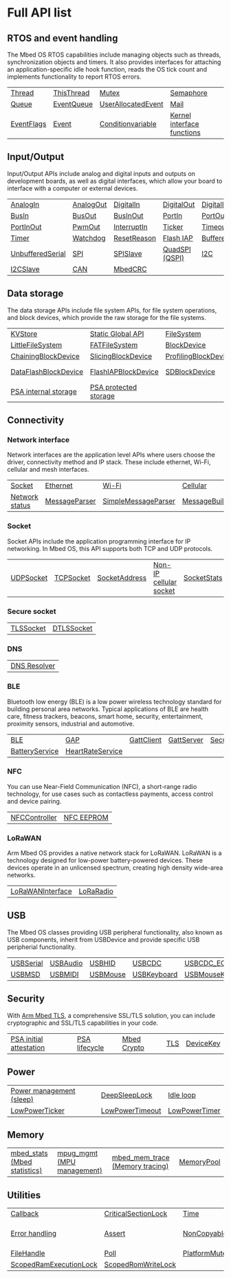 # Full API list
<!--these are now just the APIs - do I want to add the tutorials?-->

## RTOS and event handling

The Mbed OS RTOS capabilities include managing objects such as threads, synchronization objects and timers. It also provides interfaces for attaching an application-specific idle hook function, reads the OS tick count and implements functionality to report RTOS errors.


<table>
<tbody>
<tr>
<td><a href="rtos-apis.html">Thread</a></td>
<td><a href="thisthread.html">ThisThread</a></td>
<td><a href="mutex.html">Mutex</a></td>
<td><a href="semaphore.html">Semaphore</a></td>
</tr>
<tr>
<td><a href="queue.html">Queue</a></td>
<td><a href="eventqueue.html">EventQueue</a></td>
<td><a href="userallocatedevent.html">UserAllocatedEvent</a></td>
<td><a href="mail.html">Mail</a></td>
</tr>
<tr>
<td><a href="eventflags.html">EventFlags</a></td>
<td><a href="event.html">Event</a></td>
<td><a href="conditionvariable.html">Conditionvariable</a></td>
<td><a href="kernel-interface-functions.html">Kernel interface functions</a></td>
</tr>
</tbody>
</table>

## Input/Output

Input/Output APIs include analog and digital inputs and outputs on development boards, as well as digital interfaces, which allow your board to interface with a computer or external devices.

<table>
<tbody>
<tr>
<td><a href="i-o-apis.html">AnalogIn</a></td>
<td><a href="analogout.html">AnalogOut</a></td>
<td><a href="digitalin.html">DigitalIn</a></td>
<td><a href="digitalout.html">DigitalOut</a></td>
<td><a href="digitalinout.html">DigitalInOut</a></td>
</tr>
<tr>
<td><a href="busin.html">BusIn</a></td>
<td><a href="busout.html">BusOut</a></td>
<td><a href="businout.html">BusInOut</a></td>
<td><a href="portin.html">PortIn</a></td>
<td><a href="portout.html">PortOut</a></td>
</tr>
<tr>
<td><a href="portinout.html">PortInOut</a></td>
<td><a href="pwmout.html">PwmOut</a></td>
<td><a href="interruptin.html">InterruptIn</a></td>
<td><a href="ticker.html">Ticker</a></td>
<td><a href="timeout.html">Timeout</a></td>
</tr>
<tr>
<td><a href="timer.html">Timer</a></td>
<td><a href="watchdog.html">Watchdog</a></td>
<td><a href="resetreason.html">ResetReason</a></td>
<td><a href="flash-iap.html">Flash IAP</a></td>
<td><a href="bufferedserial.html">BufferedSerial</a></td>
</tr>
<tr>
<td><a href="unbufferedserial.html">UnbufferedSerial</a></td>
<td><a href="spi.html">SPI</a></td>
<td><a href="spislave.html">SPISlave</a></td>
<td><a href="quadspi-qspi.html">QuadSPI (QSPI)</a></td>
<td><a href="i2c.html">I2C</a></td>
</tr>
<tr>
<td><a href="i2cslave.html">I2CSlave</a></td>
<td><a href="can.html">CAN</a></td>
<td><a href="mbedcrc.html">MbedCRC</a></td>
</tr>
</tbody>
</table>

## Data storage

The data storage APIs include file system APIs, for file system operations, and block devices, which provide the raw storage for the file systems.

<table>
<tbody>
<tr>
<td><a href="data-apis.html">KVStore</a></td>
<td><a href="static-global-api.html">Static Global API</a></td>
<td><a href="filesystem.html">FileSystem</a></td>
<td><a href="dir.html">Dir</a></td>
<td><a href="file.html">File</a></td>
</tr>
<tr>
<td><a href="littlefilesystem.html">LittleFileSystem</a></td>
<td><a href="fatfilesystem.html">FATFileSystem</a></td>
<td><a href="blockdevice.html">BlockDevice</a></td>
<td><a href="heapblockdevice.html">HeapBlockDevice</a></td>
<td><a href="mbrblockdevice.html">MBRBlockDevice</a></td>
</tr>
<tr>
<td><a href="chainingblockdevice.html">ChainingBlockDevice</a></td>
<td><a href="slicingblockdevice.html">SlicingBlockDevice</a></td>
<td><a href="profilingblockdevice.html">ProfilingBlockDevice</a></td>
<td><a href="bufferedblockdevice.html">BufferedBlockDevice</a></td>
<td><a href="flashsimblockdevice.html">FlashSimBlockDevice</a></td>
</tr>
<tr>
<td><a href="dataflashblockdevice.html">DataFlashBlockDevice</a></td>
<td><a href="flashiapblockdevice.html">FlashIAPBlockDevice</a></td>
<td><a href="sdblockdevice.html">SDBlockDevice</a></td>
<td><a href="spi-flash-block-device.html">SPI Flash block device</a></td>
<td><a href="qspifblockdevice.html">QSPIFBlockDevice</a></td>
</tr>
<tr>
<td><a href="psa-internal-storage.html">PSA internal storage</a></td>
<td><a href="psa-protected-storage.html">PSA protected storage</a></td>
</tr>
</tbody>
</table>


## Connectivity

### Network interface

Network interfaces are the application level APIs where users choose the driver, connectivity method and IP stack. These include ethernet, Wi-Fi, cellular and mesh interfaces.

<table>
<tbody>
<tr>
<td><a href="socket.html">Socket</a></td>
<td><a href="ethernet.html">Ethernet</a></td>
<td><a href="wi-fi.html">Wi-Fi</a></td>
<td><a href="cellular-api.html">Cellular</a></td>
<td><a href="mesh-api.html">Mesh</a></td>
</tr>
<tr>
<td><a href="network-status.html">Network status</a></td>
<td><a href="messageparser.html">MessageParser</a></td>
<td><a href="simplemessageparser.html">SimpleMessageParser</a></td>
<td><a href="messagebuilder.html">MessageBuilder</a></td>
</tr>
</tbody>
</table>

### Socket

Socket APIs include the application programming interface for IP networking. In Mbed OS, this API supports both TCP and UDP protocols.

<table>
<tbody>
<tr>
<td><a href="udpsocket.html">UDPSocket</a></td>
<td><a href="tcpsocket.html">TCPSocket</a></td>
<td><a href="socketaddress.html">SocketAddress</a></td>
<td><a href="non-ip-cellular-socket.html">Non-IP cellular socket</a></td>
<td><a href="socketstats.html">SocketStats</a></td>
</tr>
</tbody>
</table>

### Secure socket

<table>
<tbody>
<tr>
<td><a href="secure-socket-apis.html">TLSSocket</a></td>
<td><a href="dtlssocket.html">DTLSSocket</a></td>
</tr>
</tbody>
</table>

### DNS

<table>
<tbody>
<tr>
<td><a href="dns-apis.html">DNS Resolver</a></td>
</tr>
</tbody>
</table>

### BLE

Bluetooth low energy (BLE) is a low power wireless technology standard for building personal area networks. Typical applications of BLE are health care, fitness trackers, beacons, smart home, security, entertainment, proximity sensors, industrial and automotive.

<table>
<tbody>
<tr>
<td><a href="ble.html">BLE</a></td>
<td><a href="gap.html">GAP</a></td>
<td><a href="gattclient.html">GattClient</a></td>
<td><a href="gattserver.html">GattServer</a></td>
<td><a href="SecurityManager.html">SecurityManager</a></td>
</tr>
<tr>
<td><a href="batteryservice.html">BatteryService</a></td>
<td><a href="heartrateservice.html">HeartRateService</a></td>
</tr>
</tbody>
</table>

### NFC

You can use Near-Field Communication (NFC), a short-range radio technology, for use cases such as contactless payments, access control and device pairing.

<table>
<tbody>
<tr>
<td><a href="nfccontroller.html">NFCController</a></td>
<td><a href="nfc-eeprom.html">NFC EEPROM</a></td>
</tr>
</tbody>
</table>

### LoRaWAN

Arm Mbed OS provides a native network stack for LoRaWAN. LoRaWAN is a technology designed for low-power battery-powered devices. These devices operate in an unlicensed spectrum, creating high density wide-area networks.

<table>
<tbody>
<tr>
<td><a href="lorawaninterface.html">LoRaWANInterface</a></td>
<td><a href="loraradio.html">LoRaRadio</a></td>
</tr>
</tbody>
</table>

## USB

The Mbed OS classes providing USB peripheral functionality, also known as USB components, inherit from USBDevice and provide specific USB peripherial functionality.

<table>
<tbody>
<tr>
<td><a href="usb-apis.html">USBSerial</a></td>
<td><a href="usbaudio.html">USBAudio</a></td>
<td><a href="ubshid.html">USBHID</a></td>
<td><a href="usbcdc.html">USBCDC</a></td>
<td><a href="usbcdc-ecm.html">USBCDC_ECM</a></td>
</tr>
<tr>
<td><a href="usbmsd.html">USBMSD</a></td>
<td><a href="usbmidi.html">USBMIDI</a></td>
<td><a href="usbmouse.html">USBMouse</a></td>
<td><a href="usbkeyboard.html">USBKeyboard</a></td>
<td><a href="usbmousekeyboard.html">USBMouseKeyboard</a></td>
</tr>
</tbody>
</table>

## Security

With [Arm Mbed TLS](security.html), a comprehensive SSL/TLS solution, you can include cryptographic and SSL/TLS capabilities in your code.

<table>
<tbody>
<tr>
<td><a href="security-apis.html">PSA initial attestation</a></td>
<td><a href="psa-lifecycle.html">PSA lifecycle</a></td>
<td><a href="mbed-crypto.html">Mbed Crypto</a></td>
<td><a href="tls.html">TLS</a></td>
<td><a href="devicekey.html">DeviceKey</a></td>
</tr>
</tbody>
</table>

## Power

<table>
<tbody>
<tr>
<td><a href="power-apis.html">Power management (sleep)</a></td>
<td><a href="deepsleeplock.html">DeepSleepLock</a></td>
<td><a href="idle-loop.html">Idle loop</a></td>
</tr>
<tr>
<td><a href="lowpowerticker.html">LowPowerTicker</a></td>
<td><a href="lowpowertimeout.html">LowPowerTimeout</a></td>
<td><a href="lowpowertimer.html">LowPowerTimer</a></td>
</tr>
</tbody>
</table>

## Memory

<table>
<tbody>
<tr>
<td><a href="mbed-statistics.html">mbed_stats (Mbed statistics)</a></td>
<td><a href="mpu-management.html">mpug_mgmt (MPU management)</a></td>
<td><a href="memory-tracing.html">mbed_mem_trace (Memory tracing)</a></td>
<td><a href="memorypool.html">MemoryPool</a></td>
</tr>
</tbody>
</table>

## Utilities

<table>
<tbody>
<tr>
<td><a href="util-apis.html">Callback</a></td>
<td><a href="criticalsectionlock.html">CriticalSectionLock</a></td>
<td><a href="time.html">Time</a></td>
<td><a href="rtc.html">RTC</a></td>
<td><a href="debug.html">Debug</a></td>
</tr>
<tr>
<td><a href="error-handling.html">Error handling</a></td>
<td><a href="assert.html">Assert</a></td>
<td><a href="noncopyable.html">NonCopyable</a></td>
<td><a href="shared-pointer.html">SharedPtr (Shared pointer)</a></td>
<td><a href="span.html">Span</a></td>
</tr>
<tr>
<td><a href="filehandle.html">FileHandle</a></td>
<td><a href="poll.html">Poll</a></td>
<td><a href="platformmutex.html">PlatformMutex</a></td>
<td><a href="circularbuffer.html">CircularBuffer</a></td>
<td><a href="atcmdparser.html">ATCmdParser</a></td>
</tr>
<tr>
<td><a href="scopedramexecutionlock.html">ScopedRamExecutionLock</a></td>
<td><a href="scopedromwritelock.html">ScopedRomWriteLock</a></td>
</tr>
</tbody>
</table>
